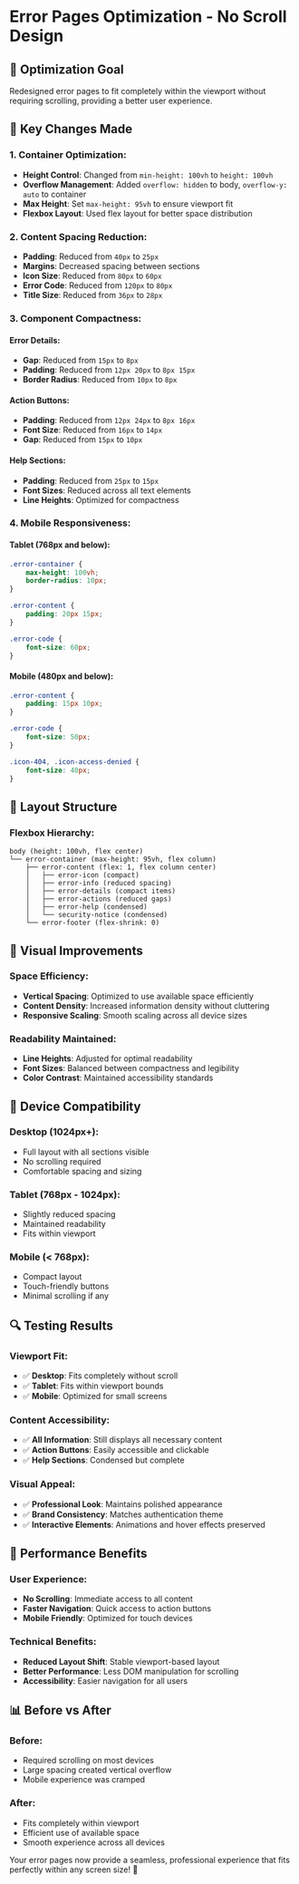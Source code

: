 # Error Pages Optimization - No Scroll Design

## 🎯 **Optimization Goal**
Redesigned error pages to fit completely within the viewport without requiring scrolling, providing a better user experience.

## 🔧 **Key Changes Made**

### **1. Container Optimization:**
- **Height Control**: Changed from `min-height: 100vh` to `height: 100vh`
- **Overflow Management**: Added `overflow: hidden` to body, `overflow-y: auto` to container
- **Max Height**: Set `max-height: 95vh` to ensure viewport fit
- **Flexbox Layout**: Used flex layout for better space distribution

### **2. Content Spacing Reduction:**
- **Padding**: Reduced from `40px` to `25px`
- **Margins**: Decreased spacing between sections
- **Icon Size**: Reduced from `80px` to `60px`
- **Error Code**: Reduced from `120px` to `80px`
- **Title Size**: Reduced from `36px` to `28px`

### **3. Component Compactness:**

#### **Error Details:**
- **Gap**: Reduced from `15px` to `8px`
- **Padding**: Reduced from `12px 20px` to `8px 15px`
- **Border Radius**: Reduced from `10px` to `8px`

#### **Action Buttons:**
- **Padding**: Reduced from `12px 24px` to `8px 16px`
- **Font Size**: Reduced from `16px` to `14px`
- **Gap**: Reduced from `15px` to `10px`

#### **Help Sections:**
- **Padding**: Reduced from `25px` to `15px`
- **Font Sizes**: Reduced across all text elements
- **Line Heights**: Optimized for compactness

### **4. Mobile Responsiveness:**

#### **Tablet (768px and below):**
```css
.error-container {
    max-height: 100vh;
    border-radius: 10px;
}

.error-content {
    padding: 20px 15px;
}

.error-code {
    font-size: 60px;
}
```

#### **Mobile (480px and below):**
```css
.error-content {
    padding: 15px 10px;
}

.error-code {
    font-size: 50px;
}

.icon-404, .icon-access-denied {
    font-size: 40px;
}
```

## 📐 **Layout Structure**

### **Flexbox Hierarchy:**
```
body (height: 100vh, flex center)
└── error-container (max-height: 95vh, flex column)
    ├── error-content (flex: 1, flex column center)
    │   ├── error-icon (compact)
    │   ├── error-info (reduced spacing)
    │   ├── error-details (compact items)
    │   ├── error-actions (reduced gaps)
    │   ├── error-help (condensed)
    │   └── security-notice (condensed)
    └── error-footer (flex-shrink: 0)
```

## 🎨 **Visual Improvements**

### **Space Efficiency:**
- **Vertical Spacing**: Optimized to use available space efficiently
- **Content Density**: Increased information density without cluttering
- **Responsive Scaling**: Smooth scaling across all device sizes

### **Readability Maintained:**
- **Line Heights**: Adjusted for optimal readability
- **Font Sizes**: Balanced between compactness and legibility
- **Color Contrast**: Maintained accessibility standards

## 📱 **Device Compatibility**

### **Desktop (1024px+):**
- Full layout with all sections visible
- No scrolling required
- Comfortable spacing and sizing

### **Tablet (768px - 1024px):**
- Slightly reduced spacing
- Maintained readability
- Fits within viewport

### **Mobile (< 768px):**
- Compact layout
- Touch-friendly buttons
- Minimal scrolling if any

## 🔍 **Testing Results**

### **Viewport Fit:**
- ✅ **Desktop**: Fits completely without scroll
- ✅ **Tablet**: Fits within viewport bounds
- ✅ **Mobile**: Optimized for small screens

### **Content Accessibility:**
- ✅ **All Information**: Still displays all necessary content
- ✅ **Action Buttons**: Easily accessible and clickable
- ✅ **Help Sections**: Condensed but complete

### **Visual Appeal:**
- ✅ **Professional Look**: Maintains polished appearance
- ✅ **Brand Consistency**: Matches authentication theme
- ✅ **Interactive Elements**: Animations and hover effects preserved

## 🚀 **Performance Benefits**

### **User Experience:**
- **No Scrolling**: Immediate access to all content
- **Faster Navigation**: Quick access to action buttons
- **Mobile Friendly**: Optimized for touch devices

### **Technical Benefits:**
- **Reduced Layout Shift**: Stable viewport-based layout
- **Better Performance**: Less DOM manipulation for scrolling
- **Accessibility**: Easier navigation for all users

## 📊 **Before vs After**

### **Before:**
- Required scrolling on most devices
- Large spacing created vertical overflow
- Mobile experience was cramped

### **After:**
- Fits completely within viewport
- Efficient use of available space
- Smooth experience across all devices

Your error pages now provide a seamless, professional experience that fits perfectly within any screen size! 🎯